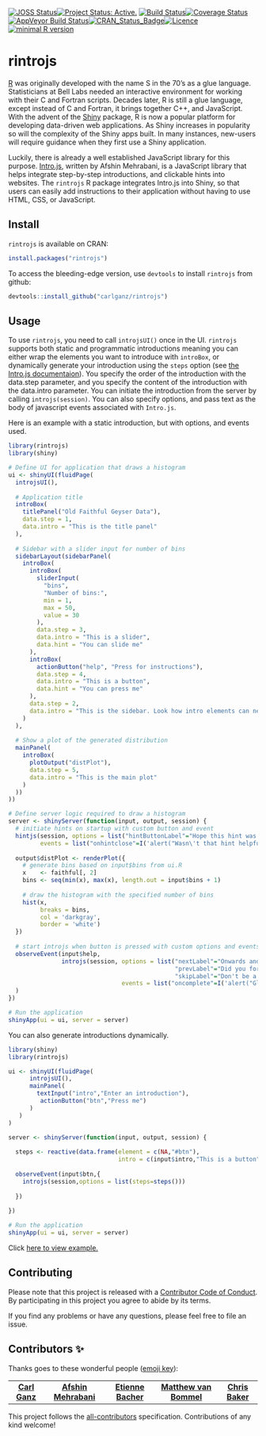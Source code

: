 
[![JOSS
Status](http://joss.theoj.org/papers/10.21105/joss.00063/status.svg)](http://dx.doi.org/10.21105/joss.00063)[![Project
Status:
Active.](http://www.repostatus.org/badges/latest/active.svg)](http://www.repostatus.org/#active)
[![Build
Status](https://travis-ci.org/carlganz/rintrojs.svg?branch=master)](https://travis-ci.org/carlganz/rintrojs)[![Coverage
Status](https://img.shields.io/codecov/c/github/carlganz/rintrojs/master.svg)](https://codecov.io/github/carlganz/rintrojs?branch=master)[![AppVeyor
Build
Status](https://ci.appveyor.com/api/projects/status/github/carlganz/rintrojs?branch=master&svg=true)](https://ci.appveyor.com/project/carlganz/rintrojs)[![CRAN\_Status\_Badge](http://www.r-pkg.org/badges/version/rintrojs)](https://cran.r-project.org/package=rintrojs)[![Licence](https://img.shields.io/badge/licence-AGPL--3-blue.svg)](https://www.gnu.org/licenses/agpl-3.0.en.html)[![minimal
R
version](https://img.shields.io/badge/R%3E%3D-3.0.0-6666ff.svg)](https://cran.r-project.org/)

# rintrojs

[R](https://r-project.org) was originally developed with the name S in
the 70’s as a glue language. Statisticians at Bell Labs needed an
interactive environment for working with their C and Fortran scripts.
Decades later, R is still a glue language, except instead of C and
Fortran, it brings together C++, and JavaScript. With the advent of the
[Shiny](http://shiny.rstudio.com/) package, R is now a popular platform
for developing data-driven web applications. As Shiny increases in
popularity so will the complexity of the Shiny apps built. In many
instances, new-users will require guidance when they first use a Shiny
application.

Luckily, there is already a well established JavaScript library for this
purpose. [Intro.js](http://introjs.com), written by Afshin Mehrabani, is
a JavaScript library that helps integrate step-by-step introductions,
and clickable hints into websites. The `rintrojs` R package integrates
Intro.js into Shiny, so that users can easily add instructions to their
application without having to use HTML, CSS, or JavaScript.

## Install

`rintrojs` is available on CRAN:

``` r
install.packages("rintrojs")
```

To access the bleeding-edge version, use `devtools` to install
`rintrojs` from github:

``` r
devtools::install_github("carlganz/rintrojs")
```

## Usage

To use `rintrojs`, you need to call `introjsUI()` once in the UI.
`rintrojs` supports both static and programmatic introductions meaning
you can either wrap the elements you want to introduce with `introBox`,
or dynamically generate your introduction using the `steps` option (see
[the Intro.js
documentaion](https://github.com/usablica/intro.js/wiki/Documentation)).
You specify the order of the introduction with the data.step parameter,
and you specify the content of the introduction with the data.intro
parameter. You can initiate the introduction from the server by calling
`introjs(session)`. You can also specify options, and pass text as the
body of javascript events associated with `Intro.js`.

Here is an example with a static introduction, but with options, and
events used.

``` r
library(rintrojs)
library(shiny)

# Define UI for application that draws a histogram
ui <- shinyUI(fluidPage(
  introjsUI(),
  
  # Application title
  introBox(
    titlePanel("Old Faithful Geyser Data"),
    data.step = 1,
    data.intro = "This is the title panel"
  ),
  
  # Sidebar with a slider input for number of bins
  sidebarLayout(sidebarPanel(
    introBox(
      introBox(
        sliderInput(
          "bins",
          "Number of bins:",
          min = 1,
          max = 50,
          value = 30
        ),
        data.step = 3,
        data.intro = "This is a slider",
        data.hint = "You can slide me"
      ),
      introBox(
        actionButton("help", "Press for instructions"),
        data.step = 4,
        data.intro = "This is a button",
        data.hint = "You can press me"
      ),
      data.step = 2,
      data.intro = "This is the sidebar. Look how intro elements can nest"
    )
  ),
  
  # Show a plot of the generated distribution
  mainPanel(
    introBox(
      plotOutput("distPlot"),
      data.step = 5,
      data.intro = "This is the main plot"
    )
  ))
))

# Define server logic required to draw a histogram
server <- shinyServer(function(input, output, session) {
  # initiate hints on startup with custom button and event
  hintjs(session, options = list("hintButtonLabel"="Hope this hint was helpful"),
         events = list("onhintclose"=I('alert("Wasn\'t that hint helpful")')))
  
  output$distPlot <- renderPlot({
    # generate bins based on input$bins from ui.R
    x    <- faithful[, 2]
    bins <- seq(min(x), max(x), length.out = input$bins + 1)
    
    # draw the histogram with the specified number of bins
    hist(x,
         breaks = bins,
         col = 'darkgray',
         border = 'white')
  })
  
  # start introjs when button is pressed with custom options and events
  observeEvent(input$help,
               introjs(session, options = list("nextLabel"="Onwards and Upwards",
                                               "prevLabel"="Did you forget something?",
                                               "skipLabel"="Don't be a quitter"),
                                events = list("oncomplete"=I('alert("Glad that is over")')))
  )
})

# Run the application
shinyApp(ui = ui, server = server)
```

You can also generate introductions dynamically.

``` r
library(shiny)
library(rintrojs)

ui <- shinyUI(fluidPage(
      introjsUI(),
      mainPanel(
        textInput("intro","Enter an introduction"),
         actionButton("btn","Press me")
      )
   )
)

server <- shinyServer(function(input, output, session) {
   
  steps <- reactive(data.frame(element = c(NA,"#btn"),
                               intro = c(input$intro,"This is a button")))
  
  observeEvent(input$btn,{
    introjs(session,options = list(steps=steps()))
    
  })
  
})

# Run the application 
shinyApp(ui = ui, server = server)
```

Click [here to view
example.](https://carlganz.shinyapps.io/rintrojsexample/)

## Contributing

Please note that this project is released with a [Contributor Code of
Conduct](https://github.com/carlganz/rintrojs/blob/master/CONDUCT.md).
By participating in this project you agree to abide by its terms.

If you find any problems or have any questions, please feel free to file
an issue.

## Contributors ✨

Thanks goes to these wonderful people ([emoji
key](https://allcontributors.org/docs/en/emoji-key)):

<!-- ALL-CONTRIBUTORS-LIST:START - Do not remove or modify this section -->
<!-- prettier-ignore-start -->
<!-- markdownlint-disable -->
<table>
<tr>
<td align="center">
<a href="https://www.getgoodtree.com"><b>Carl Ganz</b></a><br />
</td>
<td align="center">
<a href="https://github.com/afshinm"><b>Afshin Mehrabani</b></a><br />
</td>
<td align="center">
<a href="https://github.com/etiennebacher"><b>Etienne
Bacher</b></a><br />
</td>
<td align="center">
<a href="https://github.com/mvanbommel"><b>Matthew van
Bommel</b></a><br />
</td>
<td align="center">
<a href="https://github.com/crew102"><b> Chris Baker</b></a><br />
</td>
</tr>
</table>
<!-- markdownlint-restore -->
<!-- prettier-ignore-end -->
<!-- ALL-CONTRIBUTORS-LIST:END -->

This project follows the
[all-contributors](https://github.com/all-contributors/all-contributors)
specification. Contributions of any kind welcome!

